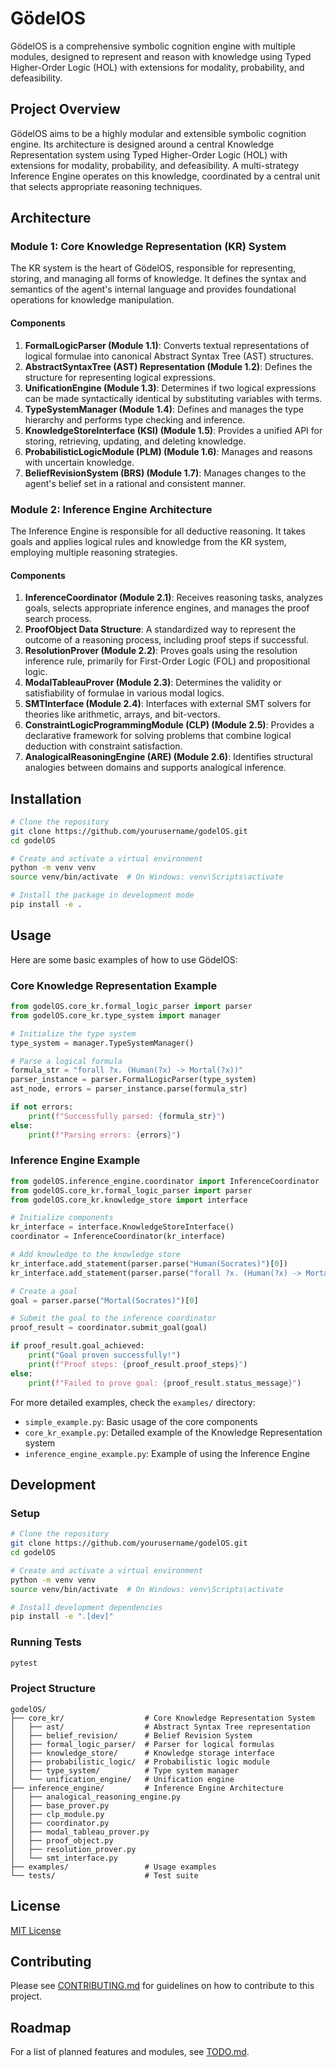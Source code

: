 # GödelOS

GödelOS is a comprehensive symbolic cognition engine with multiple modules, designed to represent and reason with knowledge using Typed Higher-Order Logic (HOL) with extensions for modality, probability, and defeasibility.

## Project Overview

GödelOS aims to be a highly modular and extensible symbolic cognition engine. Its architecture is designed around a central Knowledge Representation system using Typed Higher-Order Logic (HOL) with extensions for modality, probability, and defeasibility. A multi-strategy Inference Engine operates on this knowledge, coordinated by a central unit that selects appropriate reasoning techniques.

## Architecture

### Module 1: Core Knowledge Representation (KR) System

The KR system is the heart of GödelOS, responsible for representing, storing, and managing all forms of knowledge. It defines the syntax and semantics of the agent's internal language and provides foundational operations for knowledge manipulation.

#### Components

1. **FormalLogicParser (Module 1.1)**: Converts textual representations of logical formulae into canonical Abstract Syntax Tree (AST) structures.
2. **AbstractSyntaxTree (AST) Representation (Module 1.2)**: Defines the structure for representing logical expressions.
3. **UnificationEngine (Module 1.3)**: Determines if two logical expressions can be made syntactically identical by substituting variables with terms.
4. **TypeSystemManager (Module 1.4)**: Defines and manages the type hierarchy and performs type checking and inference.
5. **KnowledgeStoreInterface (KSI) (Module 1.5)**: Provides a unified API for storing, retrieving, updating, and deleting knowledge.
6. **ProbabilisticLogicModule (PLM) (Module 1.6)**: Manages and reasons with uncertain knowledge.
7. **BeliefRevisionSystem (BRS) (Module 1.7)**: Manages changes to the agent's belief set in a rational and consistent manner.

### Module 2: Inference Engine Architecture

The Inference Engine is responsible for all deductive reasoning. It takes goals and applies logical rules and knowledge from the KR system, employing multiple reasoning strategies.

#### Components

1. **InferenceCoordinator (Module 2.1)**: Receives reasoning tasks, analyzes goals, selects appropriate inference engines, and manages the proof search process.
2. **ProofObject Data Structure**: A standardized way to represent the outcome of a reasoning process, including proof steps if successful.
3. **ResolutionProver (Module 2.2)**: Proves goals using the resolution inference rule, primarily for First-Order Logic (FOL) and propositional logic.
4. **ModalTableauProver (Module 2.3)**: Determines the validity or satisfiability of formulae in various modal logics.
5. **SMTInterface (Module 2.4)**: Interfaces with external SMT solvers for theories like arithmetic, arrays, and bit-vectors.
6. **ConstraintLogicProgrammingModule (CLP) (Module 2.5)**: Provides a declarative framework for solving problems that combine logical deduction with constraint satisfaction.
7. **AnalogicalReasoningEngine (ARE) (Module 2.6)**: Identifies structural analogies between domains and supports analogical inference.

## Installation

```bash
# Clone the repository
git clone https://github.com/yourusername/godelOS.git
cd godelOS

# Create and activate a virtual environment
python -m venv venv
source venv/bin/activate  # On Windows: venv\Scripts\activate

# Install the package in development mode
pip install -e .
```

## Usage

Here are some basic examples of how to use GödelOS:

### Core Knowledge Representation Example

```python
from godelOS.core_kr.formal_logic_parser import parser
from godelOS.core_kr.type_system import manager

# Initialize the type system
type_system = manager.TypeSystemManager()

# Parse a logical formula
formula_str = "forall ?x. (Human(?x) -> Mortal(?x))"
parser_instance = parser.FormalLogicParser(type_system)
ast_node, errors = parser_instance.parse(formula_str)

if not errors:
    print(f"Successfully parsed: {formula_str}")
else:
    print(f"Parsing errors: {errors}")
```

### Inference Engine Example

```python
from godelOS.inference_engine.coordinator import InferenceCoordinator
from godelOS.core_kr.formal_logic_parser import parser
from godelOS.core_kr.knowledge_store import interface

# Initialize components
kr_interface = interface.KnowledgeStoreInterface()
coordinator = InferenceCoordinator(kr_interface)

# Add knowledge to the knowledge store
kr_interface.add_statement(parser.parse("Human(Socrates)")[0])
kr_interface.add_statement(parser.parse("forall ?x. (Human(?x) -> Mortal(?x))")[0])

# Create a goal
goal = parser.parse("Mortal(Socrates)")[0]

# Submit the goal to the inference coordinator
proof_result = coordinator.submit_goal(goal)

if proof_result.goal_achieved:
    print("Goal proven successfully!")
    print(f"Proof steps: {proof_result.proof_steps}")
else:
    print(f"Failed to prove goal: {proof_result.status_message}")
```

For more detailed examples, check the `examples/` directory:
- `simple_example.py`: Basic usage of the core components
- `core_kr_example.py`: Detailed example of the Knowledge Representation system
- `inference_engine_example.py`: Example of using the Inference Engine

## Development

### Setup

```bash
# Clone the repository
git clone https://github.com/yourusername/godelOS.git
cd godelOS

# Create and activate a virtual environment
python -m venv venv
source venv/bin/activate  # On Windows: venv\Scripts\activate

# Install development dependencies
pip install -e ".[dev]"
```

### Running Tests

```bash
pytest
```

### Project Structure

```
godelOS/
├── core_kr/                  # Core Knowledge Representation System
│   ├── ast/                  # Abstract Syntax Tree representation
│   ├── belief_revision/      # Belief Revision System
│   ├── formal_logic_parser/  # Parser for logical formulas
│   ├── knowledge_store/      # Knowledge storage interface
│   ├── probabilistic_logic/  # Probabilistic logic module
│   ├── type_system/          # Type system manager
│   └── unification_engine/   # Unification engine
├── inference_engine/         # Inference Engine Architecture
│   ├── analogical_reasoning_engine.py
│   ├── base_prover.py
│   ├── clp_module.py
│   ├── coordinator.py
│   ├── modal_tableau_prover.py
│   ├── proof_object.py
│   ├── resolution_prover.py
│   └── smt_interface.py
├── examples/                 # Usage examples
└── tests/                    # Test suite
```

## License

[MIT License](LICENSE)

## Contributing

Please see [CONTRIBUTING.md](CONTRIBUTING.md) for guidelines on how to contribute to this project.

## Roadmap

For a list of planned features and modules, see [TODO.md](TODO.md).
